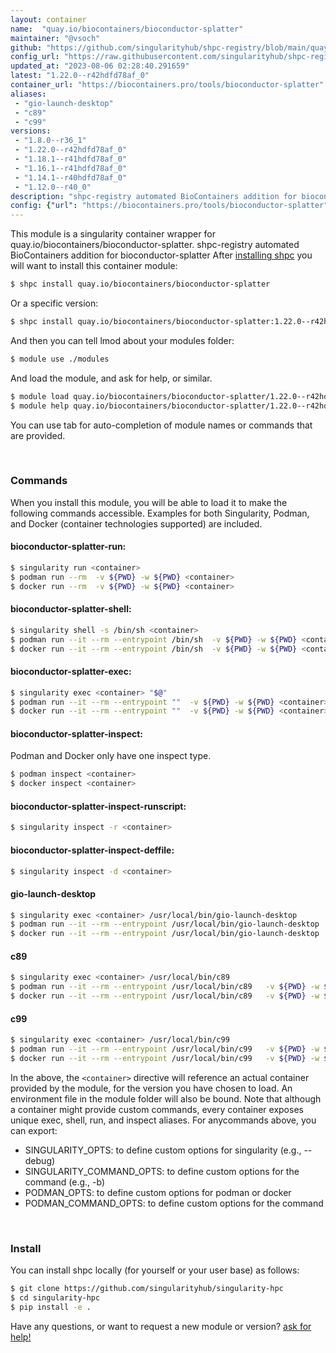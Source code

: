```yaml
---
layout: container
name:  "quay.io/biocontainers/bioconductor-splatter"
maintainer: "@vsoch"
github: "https://github.com/singularityhub/shpc-registry/blob/main/quay.io/biocontainers/bioconductor-splatter/container.yaml"
config_url: "https://raw.githubusercontent.com/singularityhub/shpc-registry/main/quay.io/biocontainers/bioconductor-splatter/container.yaml"
updated_at: "2023-08-06 02:28:40.291659"
latest: "1.22.0--r42hdfd78af_0"
container_url: "https://biocontainers.pro/tools/bioconductor-splatter"
aliases:
 - "gio-launch-desktop"
 - "c89"
 - "c99"
versions:
 - "1.8.0--r36_1"
 - "1.22.0--r42hdfd78af_0"
 - "1.18.1--r41hdfd78af_0"
 - "1.16.1--r41hdfd78af_0"
 - "1.14.1--r40hdfd78af_0"
 - "1.12.0--r40_0"
description: "shpc-registry automated BioContainers addition for bioconductor-splatter"
config: {"url": "https://biocontainers.pro/tools/bioconductor-splatter", "maintainer": "@vsoch", "description": "shpc-registry automated BioContainers addition for bioconductor-splatter", "latest": {"1.22.0--r42hdfd78af_0": "sha256:9e7c59ed99bff73aa15af39c43c68ab624155082ba83987f86d9fcac59becab2"}, "tags": {"1.8.0--r36_1": "sha256:b7f2a09627e9815febe1f30fd81512d0d9475d2d6308c7d39df99386a05e06ae", "1.22.0--r42hdfd78af_0": "sha256:9e7c59ed99bff73aa15af39c43c68ab624155082ba83987f86d9fcac59becab2", "1.18.1--r41hdfd78af_0": "sha256:1ac4008d34645082187a78c4715463fd82a2313c3cf3ad17ffe55dae0162b1d1", "1.16.1--r41hdfd78af_0": "sha256:29174dee21b4dc3663627e6773c77f2246ebc2e739a88c91398401be8948ad17", "1.14.1--r40hdfd78af_0": "sha256:47c7cfa69dd3b3622195832beb4063373d8d3a9a9accea38706a8a749c4fa844", "1.12.0--r40_0": "sha256:c2c8562618032d9546f5723d51aadf901fd5884523b5556097d3fbd025e7ecdd"}, "docker": "quay.io/biocontainers/bioconductor-splatter", "aliases": {"gio-launch-desktop": "/usr/local/bin/gio-launch-desktop", "c89": "/usr/local/bin/c89", "c99": "/usr/local/bin/c99"}}
---
```


This module is a singularity container wrapper for quay.io/biocontainers/bioconductor-splatter.
shpc-registry automated BioContainers addition for bioconductor-splatter
After [installing shpc](#install) you will want to install this container module:


```bash
$ shpc install quay.io/biocontainers/bioconductor-splatter
```

Or a specific version:

```bash
$ shpc install quay.io/biocontainers/bioconductor-splatter:1.22.0--r42hdfd78af_0
```

And then you can tell lmod about your modules folder:

```bash
$ module use ./modules
```

And load the module, and ask for help, or similar.

```bash
$ module load quay.io/biocontainers/bioconductor-splatter/1.22.0--r42hdfd78af_0
$ module help quay.io/biocontainers/bioconductor-splatter/1.22.0--r42hdfd78af_0
```

You can use tab for auto-completion of module names or commands that are provided.

<br>

### Commands

When you install this module, you will be able to load it to make the following commands accessible.
Examples for both Singularity, Podman, and Docker (container technologies supported) are included.

#### bioconductor-splatter-run:

```bash
$ singularity run <container>
$ podman run --rm  -v ${PWD} -w ${PWD} <container>
$ docker run --rm  -v ${PWD} -w ${PWD} <container>
```

#### bioconductor-splatter-shell:

```bash
$ singularity shell -s /bin/sh <container>
$ podman run --it --rm --entrypoint /bin/sh  -v ${PWD} -w ${PWD} <container>
$ docker run --it --rm --entrypoint /bin/sh  -v ${PWD} -w ${PWD} <container>
```

#### bioconductor-splatter-exec:

```bash
$ singularity exec <container> "$@"
$ podman run --it --rm --entrypoint ""  -v ${PWD} -w ${PWD} <container> "$@"
$ docker run --it --rm --entrypoint ""  -v ${PWD} -w ${PWD} <container> "$@"
```

#### bioconductor-splatter-inspect:

Podman and Docker only have one inspect type.

```bash
$ podman inspect <container>
$ docker inspect <container>
```

#### bioconductor-splatter-inspect-runscript:

```bash
$ singularity inspect -r <container>
```

#### bioconductor-splatter-inspect-deffile:

```bash
$ singularity inspect -d <container>
```


#### gio-launch-desktop

```bash
$ singularity exec <container> /usr/local/bin/gio-launch-desktop
$ podman run --it --rm --entrypoint /usr/local/bin/gio-launch-desktop   -v ${PWD} -w ${PWD} <container> -c " $@"
$ docker run --it --rm --entrypoint /usr/local/bin/gio-launch-desktop   -v ${PWD} -w ${PWD} <container> -c " $@"
```


#### c89

```bash
$ singularity exec <container> /usr/local/bin/c89
$ podman run --it --rm --entrypoint /usr/local/bin/c89   -v ${PWD} -w ${PWD} <container> -c " $@"
$ docker run --it --rm --entrypoint /usr/local/bin/c89   -v ${PWD} -w ${PWD} <container> -c " $@"
```


#### c99

```bash
$ singularity exec <container> /usr/local/bin/c99
$ podman run --it --rm --entrypoint /usr/local/bin/c99   -v ${PWD} -w ${PWD} <container> -c " $@"
$ docker run --it --rm --entrypoint /usr/local/bin/c99   -v ${PWD} -w ${PWD} <container> -c " $@"
```



In the above, the `<container>` directive will reference an actual container provided
by the module, for the version you have chosen to load. An environment file in the
module folder will also be bound. Note that although a container
might provide custom commands, every container exposes unique exec, shell, run, and
inspect aliases. For anycommands above, you can export:

 - SINGULARITY_OPTS: to define custom options for singularity (e.g., --debug)
 - SINGULARITY_COMMAND_OPTS: to define custom options for the command (e.g., -b)
 - PODMAN_OPTS: to define custom options for podman or docker
 - PODMAN_COMMAND_OPTS: to define custom options for the command

<br>

### Install

You can install shpc locally (for yourself or your user base) as follows:

```bash
$ git clone https://github.com/singularityhub/singularity-hpc
$ cd singularity-hpc
$ pip install -e .
```

Have any questions, or want to request a new module or version? [ask for help!](https://github.com/singularityhub/singularity-hpc/issues)